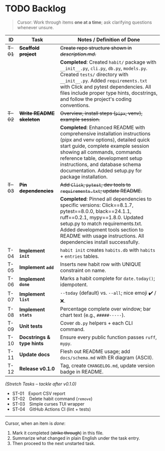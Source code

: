 # TODO Backlog

> Cursor: Work through items **one at a time**; ask clarifying questions whenever unsure.

| ID | Task | Notes / Definition of Done |
|----|------|----------------------------|
| ~~T-01~~ | ~~**Scaffold project**~~ | ~~Create repo structure shown in *description.md*.~~ |
| | | **Completed**: Created `habit/` package with `__init__.py`, `cli.py`, `db.py`, `models.py`. Created `tests/` directory with `__init__.py`. Added `requirements.txt` with Click and pytest dependencies. All files include proper type hints, docstrings, and follow the project's coding conventions. |
| ~~T-02~~ | ~~**Write README skeleton**~~ | ~~Overview, install steps (`pipx`, venv), example session.~~ |
| | | **Completed**: Enhanced README with comprehensive installation instructions (pipx and venv options), detailed quick start guide, complete example session showing all commands, commands reference table, development setup instructions, and database schema documentation. Added setup.py for package installation. |
| ~~T-03~~ | ~~**Pin dependencies**~~ | ~~Add `Click`, `pytest`, dev tools to `requirements.txt`; update README.~~ |
| | | **Completed**: Pinned all dependencies to specific versions: Click==8.1.7, pytest==8.0.0, black==24.1.1, ruff==0.2.1, mypy==1.8.0. Updated setup.py to match requirements.txt. Added development tools section to README with usage instructions. All dependencies install successfully. |
| T-04 | **Implement `init`** | `habit init` creates `habits.db` with `habits` + `entries` tables. |
| T-05 | **Implement `add`** | Inserts new habit row with UNIQUE constraint on name. |
| T-06 | **Implement `done`** | Marks a habit complete for `date.today()`; idempotent. |
| T-07 | **Implement `list`** | `--today` (default) vs. `--all`; nice emoji ✔️ / ❌. |
| T-08 | **Implement `stats`** | Percentage complete over window; bar chart text (e.g., `#####-----`). |
| T-09 | **Unit tests** | Cover `db.py` helpers + each CLI command. |
| T-10 | **Docstrings & type hints** | Ensure every public function passes `ruff`, `mypy`. |
| T-11 | **Update docs** | Flesh out README usage; add `docs/schema.md` with ER diagram (ASCII). |
| T-12 | **Release v0.1.0** | Tag, create `CHANGELOG.md`, update version badge in README. |

*(Stretch Tasks – tackle after v0.1.0)*

* ST-01 Export CSV report  
* ST-02 Delete habit command (`remove`)  
* ST-03 Simple curses TUI wrapper  
* ST-04 GitHub Actions CI (lint + tests)

---

Cursor, when an item is *done*:

1. Mark it completed (~~strike through~~) in this file.  
2. Summarize what changed in plain English under the task entry.  
3. Then proceed to the next unstarted task.
